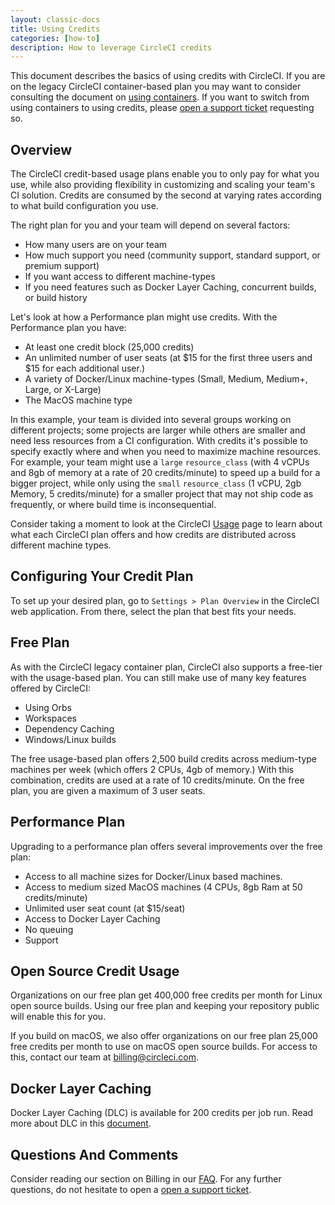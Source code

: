 ```yaml
---
layout: classic-docs
title: Using Credits
categories: [how-to]
description: How to leverage CircleCI credits
---
```


This document describes the basics of using credits with CircleCI. If you are on the legacy CircleCI container-based plan you may want to consider consulting the document on [using containers]({{site.baseurl}}/2.0/containers). If you want to switch from using containers to using credits, please [open a support ticket](https://support.circleci.com/hc/en-us/requests/new) requesting so.

## Overview

The CircleCI credit-based usage plans enable you to only pay for what you use, while also providing flexibility in customizing and scaling your team's CI solution. Credits are consumed by the second at varying rates according to what build configuration you use.

The right plan for you and your team will depend on several factors:

- How many users are on your team
- How much support you need (community support, standard support, or premium support)
- If you want access to different machine-types
- If you need features such as Docker Layer Caching, concurrent builds, or build history

Let's look at how a Performance plan might use credits. With the Performance plan you have:

- At least one credit block (25,000 credits)
- An unlimited number of user seats (at $15 for the first three users and $15 for each additional user.)
- A variety of Docker/Linux machine-types (Small, Medium, Medium+, Large, or X-Large)
- The MacOS machine type

In this example, your team is divided into several groups working on different projects; some projects are larger while others are smaller and need less resources from a CI configuration. With credits it's possible to specify exactly where and when you need to maximize machine resources. For example, your team might use a `large` `resource_class` (with 4 vCPUs and 8gb of memory at a rate of 20 credits/minute) to speed up a build for a bigger project, while only using the `small` `resource_class` (1 vCPU, 2gb Memory, 5 credits/minute) for a smaller project that may not ship code as frequently, or where build time is inconsequential.

Consider taking a moment to look at the CircleCI [Usage](https://circleci.com/pricing/usage/) page to learn about what each CircleCI plan offers and how credits are distributed across different machine types.

## Configuring Your Credit Plan

To set up your desired plan, go to `Settings > Plan Overview` in the CircleCI web application. From there, select the plan that best fits your needs. 

## Free Plan

As with the CircleCI legacy container plan, CircleCI also supports a free-tier with the usage-based plan. You can still make use of many key features offered by CircleCI:

- Using Orbs
- Workspaces
- Dependency Caching
- Windows/Linux builds

The free usage-based plan offers 2,500 build credits across medium-type machines per week (which offers 2 CPUs, 4gb of memory.) With this combination, credits are used at a rate of 10 credits/minute. On the free plan, you are given a maximum of 3 user seats.

## Performance Plan

Upgrading to a performance plan offers several improvements over the free plan:

- Access to all machine sizes for Docker/Linux based machines.
- Access to medium sized MacOS machines (4 CPUs, 8gb Ram at 50 credits/minute)
- Unlimited user seat count (at $15/seat)
- Access to Docker Layer Caching
- No queuing
- Support

## Open Source Credit Usage

Organizations on our free plan get 400,000 free credits per month for Linux open source builds. Using our free plan and keeping your repository public will enable this for you.

If you build on macOS, we also offer organizations on our free plan 25,000 free credits per month to use on macOS open source builds. For access to this, contact our team at billing@circleci.com.

## Docker Layer Caching

Docker Layer Caching (DLC) is available for 200 credits per job run. Read more about DLC in this [document]({{site.baseurl}}/2.0/docker-layer-caching).

## Questions And Comments

Consider reading our section on Billing in our [FAQ]({{site.baseurl}}/2.0/faq/#billing). For any further questions, do not hesitate to open a [open a support ticket](https://support.circleci.com/hc/en-us/requests/new).
